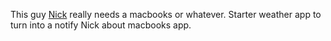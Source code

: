 This guy [Nick](https://github.com/nickbouldien)  really needs a macbooks or whatever. Starter weather app to turn into a notify Nick about macbooks app. 
